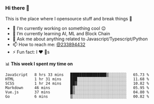 ### Hi there 👋

<!--
**a233894432/a233894432** is a ✨ _special_ ✨ repository because its `README.md` (this file) appears on your GitHub profile.

Here are some ideas to get you started:

- 🔭 I’m currently working on ...
- 🌱 I’m currently learning ...
- 👯 I’m looking to collaborate on ...
- 🤔 I’m looking for help with ...
- 💬 Ask me about ...
- 📫 How to reach me: ...
- 😄 Pronouns: ...
- ⚡ Fun fact: ...
-->
 
 
This is the place where I opensource stuff and break things :rofl:

- 🔭 I’m currently working on something cool :wink:
- 🌱 I’m currently learning AI, ML and Block Chain
- 💬 Ask me about anything related to Javascript/Typescript/Python
- 📫 How to reach me: [@233894432](https://twitter.com/233894432)
- ⚡ Fun fact: I :heart: :dog:s

📊 **This week I spent my time on**
<!--START_SECTION:waka-->

```text
JavaScript   8 hrs 33 mins   ████████████████▒░░░░░░░░   65.73 %
HTML         1 hr 31 mins    ███░░░░░░░░░░░░░░░░░░░░░░   11.68 %
SCSS         1 hr 24 mins    ██▓░░░░░░░░░░░░░░░░░░░░░░   10.82 %
Markdown     46 mins         █▒░░░░░░░░░░░░░░░░░░░░░░░   05.95 %
Vue.js       37 mins         █▒░░░░░░░░░░░░░░░░░░░░░░░   04.80 %
Go           6 mins          ▒░░░░░░░░░░░░░░░░░░░░░░░░   00.82 %
```

<!--END_SECTION:waka-->
